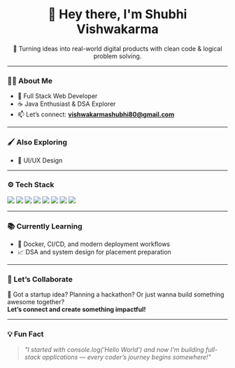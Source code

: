 <h1 align="center">👋 Hey there, I'm Shubhi Vishwakarma</h1> 

<p align="center">🚀 Turning ideas into real-world digital products with clean code & logical problem solving.</p>
                                                             
---               
             
### 🧑‍💻 About Me                                                                      
           
- 🔧 Full Stack Web Developer                      
- ☕ Java Enthusiast & DSA Explorer  
- 📫 Let’s connect: **vishwakarmashubhi80@gmail.com**
 
---         
  
### 🖌️ Also Exploring
                 
- 🎨 UI/UX Design 
---

### ⚙️ Tech Stack

<p align="left">
  <img src="https://img.shields.io/badge/HTML5-E34F26?style=flat&logo=html5&logoColor=white"/>
  <img src="https://img.shields.io/badge/CSS3-1572B6?style=flat&logo=css3&logoColor=white"/>
  <img src="https://img.shields.io/badge/JavaScript-F7DF1E?style=flat&logo=javascript&logoColor=black"/>
  <img src="https://img.shields.io/badge/React-20232A?style=flat&logo=react&logoColor=61DAFB"/>
  <img src="https://img.shields.io/badge/Node.js-339933?style=flat&logo=nodedotjs&logoColor=white"/>
  <img src="https://img.shields.io/badge/MongoDB-47A248?style=flat&logo=mongodb&logoColor=white"/>
  <img src="https://img.shields.io/badge/Java-ED8B00?style=flat&logo=java&logoColor=white"/>
  <img src="https://img.shields.io/badge/Figma-F24E1E?style=flat&logo=figma&logoColor=white"/>
</p>

---

### 📚 Currently Learning
 
- 🐳 Docker, CI/CD, and modern deployment workflows  
- 📈 DSA and system design for placement preparation  

---                

### 🤝 Let’s Collaborate

🚀 Got a startup idea? Planning a hackathon? Or just wanna build something awesome together?  
**Let’s connect and create something impactful!**

---

### 💡 Fun Fact

> *"I started with console.log('Hello World') and now I'm building full-stack applications — every coder’s journey begins somewhere!"*


